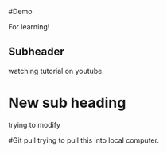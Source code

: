 #Demo


For learning!


## Subheader

watching tutorial on youtube.

# New sub heading
trying to modify

#Git pull 
trying to pull this into local computer.
